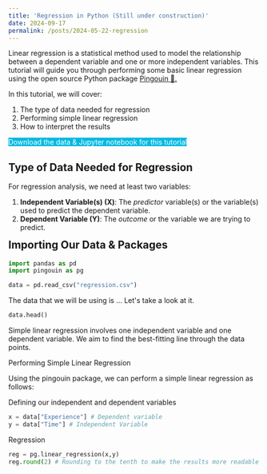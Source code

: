 ```yaml
---
title: 'Regression in Python (Still under construction)'
date: 2024-09-17
permalink: /posts/2024-05-22-regression
---
```


<style>
  .btn-custom-primary {
    background-color: #02B9E1 !important;
    color: white !important;
  }

  .btn-group a {
    text-decoration: none !important;
  }
  .btn-group .dropdown-menu {
    font-family: inherit;
    font-size: inherit;
    font-weight: inherit;
    min-width: 5rem;
    font-size:14px;
  }
</style>

Linear regression is a statistical method used to model the relationship between a dependent variable and one or more independent variables. This tutorial will guide you through performing some basic linear regression using the open source Python package <a href="https://pingouin-stats.org/build/html/index.html" target="_blank">Pingouin &#x1F427;.</a> 

In this tutorial, we will cover:

1. The type of data needed for regression
2. Performing simple linear regression
3. How to interpret the results


<a href="https://google.ca" class="btn btn-custom-primary" target="_blank" role="button" style="text-decoration: none;">
  <i class="bi bi-file-earmark-arrow-down-fill"></i> Download the data & Jupyter notebook for this tutorial
</a>

<div style="margin-bottom: 10px;"></div>



## Type of Data Needed for Regression

For regression analysis, we need at least two variables:

1. **Independent Variable(s) (X)**: The *predictor* variable(s) or the variable(s) used to predict the dependent variable.
2. **Dependent Variable (Y)**: The *outcome* or the variable we are trying to predict.




<h2 style="margin-top: 0; padding-top: 0;">Importing Our Data & Packages</h2>

```python
import pandas as pd
import pingouin as pg

data = pd.read_csv("regression.csv")
```


The data that we will be using is ...
Let's take a look at it.

```python
data.head()
```

Simple linear regression involves one independent variable and one dependent variable. We aim to find the best-fitting line through the data points.

Performing Simple Linear Regression

Using the pingouin package, we can perform a simple linear regression as follows:





Defining our independent and dependent variables

```python
x = data["Experience"] # Dependent variable
y = data["Time"] # Independent Variable
```

Regression

```python
reg = pg.linear_regression(x,y)
reg.round(2) # Rounding to the tenth to make the results more readable
```

